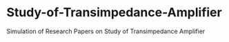 # Study-of-Transimpedance-Amplifier
Simulation of Research Papers on Study of Transimpedance Amplifier
